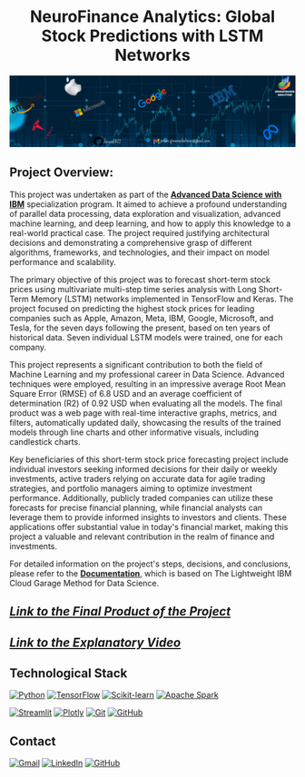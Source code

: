 # <h1 align=center> **NeuroFinance Analytics: Global Stock Predictions with LSTM Networks** </h1>

<p align="center">
<img src="Images/banner.png"> 
</p>

## **Project Overview**:

This project was undertaken as part of the [**Advanced Data Science with IBM**](https://www.coursera.org/specializations/advanced-data-science-ibm) specialization program. It aimed to achieve a profound understanding of parallel data processing, data exploration and visualization, advanced machine learning, and deep learning, and how to apply this knowledge to a real-world practical case. The project required justifying architectural decisions and demonstrating a comprehensive grasp of different algorithms, frameworks, and technologies, and their impact on model performance and scalability.

The primary objective of this project was to forecast short-term stock prices using multivariate multi-step time series analysis with Long Short-Term Memory (LSTM) networks implemented in TensorFlow and Keras. The project focused on predicting the highest stock prices for leading companies such as Apple, Amazon, Meta, IBM, Google, Microsoft, and Tesla, for the seven days following the present, based on ten years of historical data. Seven individual LSTM models were trained, one for each company.

This project represents a significant contribution to both the field of Machine Learning and my professional career in Data Science. Advanced techniques were employed, resulting in an impressive average Root Mean Square Error (RMSE) of 6.8 USD and an average coefficient of determination (R2) of 0.92 USD when evaluating all the models. The final product was a web page with real-time interactive graphs, metrics, and filters, automatically updated daily, showcasing the results of the trained models through line charts and other informative visuals, including candlestick charts.

Key beneficiaries of this short-term stock price forecasting project include individual investors seeking informed decisions for their daily or weekly investments, active traders relying on accurate data for agile trading strategies, and portfolio managers aiming to optimize investment performance. Additionally, publicly traded companies can utilize these forecasts for precise financial planning, while financial analysts can leverage them to provide informed insights to investors and clients. These applications offer substantial value in today's financial market, making this project a valuable and relevant contribution in the realm of finance and investments.

For detailed information on the project's steps, decisions, and conclusions, please refer to the [**Documentation**](https://github.com/JersonGB22/DataScience_IBM_StockPredictionLSTM_Project/tree/main/Documentation), which is based on The Lightweight IBM Cloud Garage Method for Data Science.

## ***[Link to the Final Product of the Project](https://datascience-ibmstockpredictionlstmproject-jersonbgb.streamlit.app/)***           
## ***[Link to the Explanatory Video](https://www.youtube.com/watch?v=6Ml33YNitew)***

## **Technological Stack**
[![Python](https://img.shields.io/badge/Python-3776AB?style=for-the-badge&logo=python&logoColor=white&labelColor=101010)](https://docs.python.org/3/) 
[![TensorFlow](https://img.shields.io/badge/TensorFlow-FF6F00?style=for-the-badge&logo=tensorflow&logoColor=white&labelColor=101010)](https://www.tensorflow.org/api_docs)
[![Scikit-learn](https://img.shields.io/badge/Scikit--learn-F7931E?style=for-the-badge&logo=scikit-learn&logoColor=white&labelColor=101010)](https://scikit-learn.org/stable/)
[![Apache Spark](https://img.shields.io/badge/Apache%20Spark-E25A1C?style=for-the-badge&logo=apachespark&logoColor=white&labelColor=101010)](https://spark.apache.org/docs/latest/)

[![Streamlit](https://img.shields.io/badge/Streamlit-FF4B4B?style=for-the-badge&logo=streamlit&logoColor=white&labelColor=101010)](https://docs.streamlit.io/) 
[![Plotly](https://img.shields.io/badge/Plotly-3F4F75?style=for-the-badge&logo=plotly&logoColor=white&labelColor=101010)](https://plotly.com/)
[![Git](https://img.shields.io/badge/Git-F05032?style=for-the-badge&logo=git&logoColor=white&labelColor=101010)](https://git-scm.com/doc)
[![GitHub](https://img.shields.io/badge/GitHub-181717?style=for-the-badge&logo=github&logoColor=white&labelColor=101010)](https://docs.github.com/en)

## **Contact**
[![Gmail](https://img.shields.io/badge/Gmail-D14836?style=for-the-badge&logo=gmail&logoColor=white&labelColor=101010)](mailto:jerson.gimenesbeltran@gmail.com)
[![LinkedIn](https://img.shields.io/badge/LinkedIn-0077B5?style=for-the-badge&logo=linkedin&logoColor=white&labelColor=101010)](https://www.linkedin.com/in/jerson-gimenes-beltran/)
[![GitHub](https://img.shields.io/badge/GitHub-181717?style=for-the-badge&logo=github&logoColor=white&labelColor=101010)](https://github.com/JersonGB22/)
